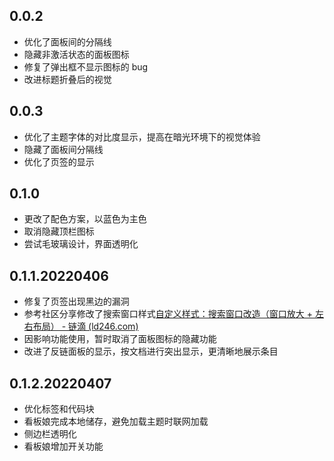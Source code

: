 ## 0.0.2

- 优化了面板间的分隔线
- 隐藏非激活状态的面板图标
- 修复了弹出框不显示图标的 bug
- 改进标题折叠后的视觉

## 0.0.3

- 优化了主题字体的对比度显示，提高在暗光环境下的视觉体验
- 隐藏了面板间分隔线
- 优化了页签的显示

## 0.1.0

- 更改了配色方案，以蓝色为主色
- 取消隐藏顶栏图标
- 尝试毛玻璃设计，界面透明化

## 0.1.1.20220406

* 修复了页签出现黑边的漏洞
* 参考社区分享修改了搜索窗口样式[自定义样式：搜索窗口改造（窗口放大 + 左右布局） - 链滴 (ld246.com)](https://ld246.com/article/1648269766832)
* 因影响功能使用，暂时取消了面板图标的隐藏功能
* 改进了反链面板的显示，按文档进行突出显示，更清晰地展示条目

## 0.1.2.20220407

* 优化标签和代码块
* 看板娘完成本地储存，避免加载主题时联网加载
* 侧边栏透明化
* 看板娘增加开关功能